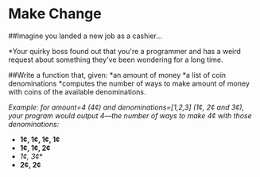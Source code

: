 # Make Change

##Imagine you landed a new job as a cashier...

*Your quirky boss found out that you're a programmer and has a weird request about something they've been wondering for a long time.

##Write a function that, given:
  *an amount of money
  *a list of coin denominations
  *computes the number of ways to make amount of money with coins of the available denominations.

*Example: for amount=4 (4¢) and denominations=[1,2,3] (1¢, 2¢ and 3¢), your program would output 4—the number of ways to make 4¢ with those denominations:*
* **1¢, 1¢, 1¢, 1¢**
* **1¢, 1¢, 2¢**
* *1¢, 3¢**
* **2¢, 2¢**
